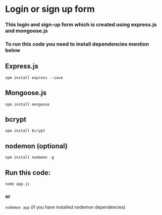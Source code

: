 # Login or sign up form
### This login and sign-up form which is created using express.js and mongoose.js

### To run this code you need to install dependencies mention below

## Express.js
`npm install express --save`

## Mongoose.js
`npm install mongoose`

## bcrypt
`npm install bcrypt`

## nodemon (optional)
`npm install nodemon -g`

## Run this code:

`node app.js`

### or

`nodemon app` (if you have installed nodemon dependencies)
